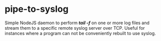 pipe-to-syslog
===========

Simple NodeJS daemon to perform ***tail -f*** on one or more log files and stream them to a specific remote syslog server over TCP. Useful for instances where a program can not be conveniently rebuilt to use syslog.